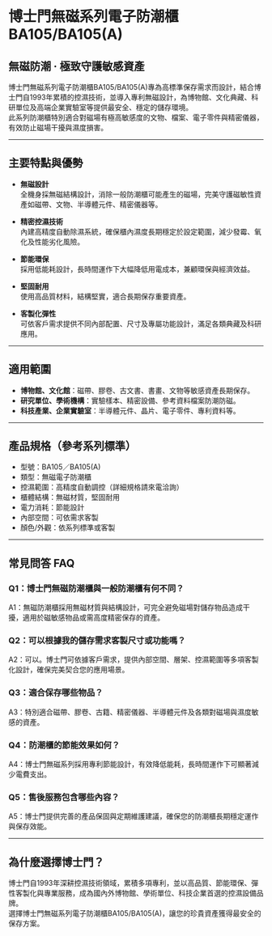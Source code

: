 # 博士門無磁系列電子防潮櫃 BA105/BA105(A)

## 無磁防潮 ‧ 極致守護敏感資產

博士門無磁系列電子防潮櫃BA105/BA105(A)專為高標準保存需求而設計，結合博士門自1993年累積的控濕技術，並導入專利無磁設計，為博物館、文化典藏、科研單位及高端企業實驗室等提供最安全、穩定的儲存環境。  
此系列防潮櫃特別適合對磁場有極高敏感度的文物、檔案、電子零件與精密儀器，有效防止磁場干擾與濕度損害。

---

## 主要特點與優勢

- **無磁設計**  
  全機身採無磁結構設計，消除一般防潮櫃可能產生的磁場，完美守護磁敏性資產如磁帶、文物、半導體元件、精密儀器等。

- **精密控濕技術**  
  內建高精度自動除濕系統，確保櫃內濕度長期穩定於設定範圍，減少發霉、氧化及性能劣化風險。

- **節能環保**  
  採用低能耗設計，長時間運作下大幅降低用電成本，兼顧環保與經濟效益。

- **堅固耐用**  
  使用高品質材料，結構堅實，適合長期保存重要資產。

- **客製化彈性**  
  可依客戶需求提供不同內部配置、尺寸及專屬功能設計，滿足各類典藏及科研應用。

---

## 適用範圍

- **博物館、文化館**：磁帶、膠卷、古文書、書畫、文物等敏感資產長期保存。
- **研究單位、學術機構**：實驗樣本、精密設備、參考資料檔案防潮防磁。
- **科技產業、企業實驗室**：半導體元件、晶片、電子零件、專利資料等。

---

## 產品規格（參考系列標準）

- 型號：BA105／BA105(A)
- 類型：無磁電子防潮櫃
- 控濕範圍：高精度自動調控（詳細規格請來電洽詢）
- 櫃體結構：無磁材質，堅固耐用
- 電力消耗：節能設計
- 內部空間：可依需求客製
- 顏色/外觀：依系列標準或客製

---

## 常見問答 FAQ

### Q1：博士門無磁防潮櫃與一般防潮櫃有何不同？
A1：無磁防潮櫃採用無磁材質與結構設計，可完全避免磁場對儲存物品造成干擾，適用於磁敏感物品或需高度精密保存的資產。

### Q2：可以根據我的儲存需求客製尺寸或功能嗎？
A2：可以。博士門可依據客戶需求，提供內部空間、層架、控濕範圍等多項客製化設計，確保完美契合您的應用場景。

### Q3：適合保存哪些物品？
A3：特別適合磁帶、膠卷、古籍、精密儀器、半導體元件及各類對磁場與濕度敏感的資產。

### Q4：防潮櫃的節能效果如何？
A4：博士門無磁系列採用專利節能設計，有效降低能耗，長時間運作下可顯著減少電費支出。

### Q5：售後服務包含哪些內容？
A5：博士門提供完善的產品保固與定期維護建議，確保您的防潮櫃長期穩定運作與保存效能。

---

## 為什麼選擇博士門？

博士門自1993年深耕控濕技術領域，累積多項專利，並以高品質、節能環保、彈性客製化與專業服務，成為國內外博物館、學術單位、科技企業首選的控濕設備品牌。  
選擇博士門無磁系列電子防潮櫃BA105/BA105(A)，讓您的珍貴資產獲得最安全的保存方案。